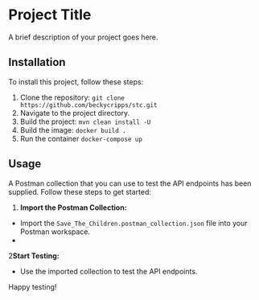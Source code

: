 # Project Title

A brief description of your project goes here.

## Installation

To install this project, follow these steps:

1. Clone the repository: `git clone https://github.com/beckycripps/stc.git`
2. Navigate to the project directory.
3. Build the project: `mvn clean install -U`
4. Build the image: `docker build .`
5. Run the container `docker-compose up`

## Usage

A Postman collection that you can use to test the API endpoints has been supplied.
Follow these steps to get started:

1. **Import the Postman Collection:**

- Import the `Save_The_Children.postman_collection.json` file into your Postman workspace.
-

2**Start Testing:**

- Use the imported collection to test the API endpoints.

Happy testing!

